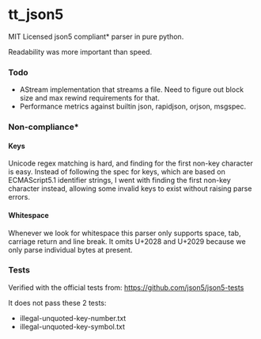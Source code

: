 # tt_json5

MIT Licensed json5 compliant* parser in pure python. 

Readability was more important than speed.

### Todo

- AStream implementation that streams a file. Need to figure out block size and max rewind requirements for that.
- Performance metrics against builtin json, rapidjson, orjson, msgspec.

### Non-compliance*

#### Keys
Unicode regex matching is hard, and finding for the first non-key character is easy. 
Instead of following the spec for keys, which are based on ECMAScript5.1 identifier strings,
I went with finding the first non-key character instead, allowing some invalid keys to exist without raising parse errors.

#### Whitespace
Whenever we look for whitespace this parser only supports space, tab, carriage return and line break. It omits U+2028 and U+2029 because we only parse individual bytes at present.

### Tests

Verified with the official tests from:
https://github.com/json5/json5-tests

It does not pass these 2 tests:
- illegal-unquoted-key-number.txt
- illegal-unquoted-key-symbol.txt
